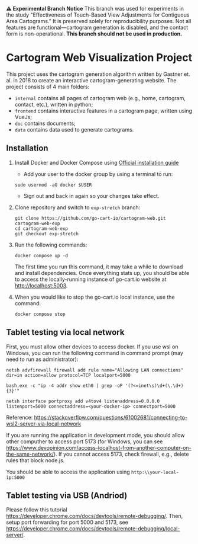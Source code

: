 **⚠ Experimental Branch Notice**
This branch was used for experiments in the study "Effectiveness of Touch-Based View Adjustments for Contiguous Area Cartograms." It is preserved solely for reproducibility purposes. Not all features are functional—cartogram generation is disabled, and the contact form is non-operational. **This branch should not be used in production.**

# Cartogram Web Visualization Project

This project uses the cartogram generation algorithm written by Gastner et. al. in 2018 to create an interactive cartogram-generating website. The project consists of 4 main folders:

- `internal` contains all pages of cartogram web (e.g., home, cartogram, contact, etc.), written in python;
- `frontend` contains interactive features in a cartogram page, written using VueJs;
- `doc` contains documents;
- `data` contains data used to generate cartograms.

## Installation

1. Install Docker and Docker Compose using [Official installation guide](https://docs.docker.com/engine/install/)

   - Add your user to the docker group by using a terminal to run:

   ```shell script
   sudo usermod -aG docker $USER
   ```

   - Sign out and back in again so your changes take effect.

2. Clone repository and switch to `exp-stretch` branch:

   ```shell script
   git clone https://github.com/go-cart-io/cartogram-web.git cartogram-web-exp
   cd cartogram-web-exp
   git checkout exp-stretch
   ```

3. Run the following commands:

   ```shell script
   docker compose up -d
   ```

   The first time you run this command, it may take a while to download and install dependencies. Once everything stats up, you should be able to access the locally-running instance of go-cart.io website at [http://localhost:5003](http://localhost:5003).

4. When you would like to stop the go-cart.io local instance, use the command:

   ```shell script
   docker compose stop
   ```

## Tablet testing via local network

First, you must allow other devices to access docker. If you use wsl on Windows, you can run the following command in command prompt (may need to run as administrator):

```shell script
netsh advfirewall firewall add rule name="Allowing LAN connections" dir=in action=allow protocol=TCP localport=5000

bash.exe -c "ip -4 addr show eth0 | grep -oP '(?<=inet\s)\d+(\.\d+){3}'"

netsh interface portproxy add v4tov4 listenaddress=0.0.0.0 listenport=5000 connectaddress=<your-docker-ip> connectport=5000
```

Reference: https://stackoverflow.com/questions/61002681/connecting-to-wsl2-server-via-local-network

If you are running the application in development mode, you should allow other computher to access port 5173 (for Windows, you can see https://www.devopinion.com/access-localhost-from-another-computer-on-the-same-network/). If you cannot access 5173, check firewall, e.g., delete rules that block node.js.

You should be able to access the application using `http:\\your-local-ip:5000`

## Tablet testing via USB (Andriod)

Please follow this tutorial https://developer.chrome.com/docs/devtools/remote-debugging/. Then, setup port forwarding for port 5000 and 5173, see https://developer.chrome.com/docs/devtools/remote-debugging/local-server/.
